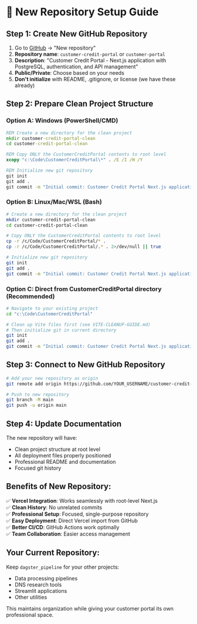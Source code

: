 # 🚀 **New Repository Setup Guide**

## **Step 1: Create New GitHub Repository**

1. Go to [GitHub](https://github.com) → "New repository"
2. **Repository name**: `customer-credit-portal` or `customer-portal`
3. **Description**: "Customer Credit Portal - Next.js application with PostgreSQL, authentication, and API management"
4. **Public/Private**: Choose based on your needs
5. **Don't initialize** with README, .gitignore, or license (we have these already)

## **Step 2: Prepare Clean Project Structure**

### **Option A: Windows (PowerShell/CMD)**
```cmd
REM Create a new directory for the clean project
mkdir customer-credit-portal-clean
cd customer-credit-portal-clean

REM Copy ONLY the CustomerCreditPortal contents to root level
xcopy "c:\Code\CustomerCreditPortal\*" . /E /I /H /Y

REM Initialize new git repository
git init
git add .
git commit -m "Initial commit: Customer Credit Portal Next.js application"
```

### **Option B: Linux/Mac/WSL (Bash)**
```bash
# Create a new directory for the clean project
mkdir customer-credit-portal-clean
cd customer-credit-portal-clean

# Copy ONLY the CustomerCreditPortal contents to root level
cp -r /c/Code/CustomerCreditPortal/* .
cp -r /c/Code/CustomerCreditPortal/.* . 2>/dev/null || true

# Initialize new git repository
git init
git add .
git commit -m "Initial commit: Customer Credit Portal Next.js application"
```

### **Option C: Direct from CustomerCreditPortal directory (Recommended)**
```bash
# Navigate to your existing project
cd "c:\Code\CustomerCreditPortal"

# Clean up Vite files first (see VITE-CLEANUP-GUIDE.md)
# Then initialize git in current directory
git init
git add .
git commit -m "Initial commit: Customer Credit Portal Next.js application"
```

## **Step 3: Connect to New GitHub Repository**

```bash
# Add your new repository as origin
git remote add origin https://github.com/YOUR_USERNAME/customer-credit-portal.git

# Push to new repository
git branch -M main
git push -u origin main
```

## **Step 4: Update Documentation**

The new repository will have:
- Clean project structure at root level
- All deployment files properly positioned
- Professional README and documentation
- Focused git history

## **Benefits of New Repository:**

✅ **Vercel Integration**: Works seamlessly with root-level Next.js  
✅ **Clean History**: No unrelated commits  
✅ **Professional Setup**: Focused, single-purpose repository  
✅ **Easy Deployment**: Direct Vercel import from GitHub  
✅ **Better CI/CD**: GitHub Actions work optimally  
✅ **Team Collaboration**: Easier access management  

## **Your Current Repository:**

Keep `dagster_pipeline` for your other projects:
- Data processing pipelines
- DNS research tools
- Streamlit applications
- Other utilities

This maintains organization while giving your customer portal its own professional space.
